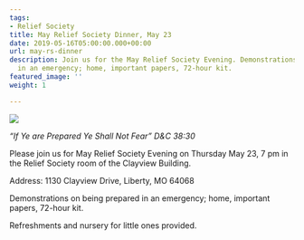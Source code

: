 ```yaml
---
tags:
- Relief Society
title: May Relief Society Dinner, May 23
date: 2019-05-16T05:00:00.000+00:00
url: may-rs-dinner
description: Join us for the May Relief Society Evening. Demonstrations on being prepared
  in an emergency; home, important papers, 72-hour kit.
featured_image: ''
weight: 1

---
```

![](/uploads/RSmay-1.png)

_“If Ye are Prepared Ye Shall Not Fear” D&C 38:30_

Please join us for May Relief Society Evening on Thursday May 23, 7 pm in the Relief Society room of the Clayview Building.

Address: 1130 Clayview Drive, Liberty, MO 64068

Demonstrations on being prepared in an emergency; home, important papers, 72-hour kit. 

Refreshments and nursery for little ones provided.